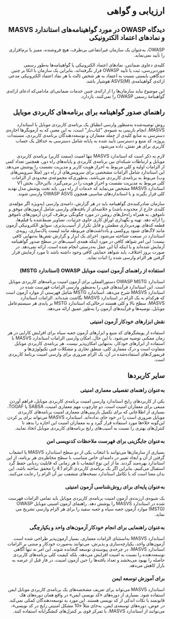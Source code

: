 <div dir="rtl" markdown="1">

# ارزیابی و گواهی

## دیدگاه OWASP در مورد گواهینامه‌های استاندارد MASVS و نمادهای اعتماد الکترونیکی

OWASP، به‌عنوان یک سازمان غیرانتفاعی بی‌طرف، هیچ فروشنده، ممیز یا نرم‌افزاری را تأیید نمی‌نماید.

کلیه‌ی دعاوی ضمانتی، نمادهای اعتماد الکترونیکی یا گواهینامه‌ها به‌طور رسمی موردبررسی، ثبت یا تأیید OWASP قرار نگرفته‌اند، بنابراین یک سازمان با اتکا بر چنین دیدگاهی بایستی نسبت به اعتماد به هر شخص ثالث یا هر نماد اعتماد الکترونیکی مدعی ارائه‌ی گواهینامه‌ی  (M)ASVS هوشیار باشد.

این موضوع نباید سازمان‌ها را از ارائه‌ی چنین خدمات ضمانتی‌ای مادامی‌که ادعای ارائه‌ی گواهینامۀ رسمی OWASP را نمی‌کنند، بازدارد.

## راهنمای صدور گواهینامه برای برنامه‌های کاربردی موبایل

روش توصیه‌شده به‌منظور وارسی انطباق یک برنامه‌ی کاربردی موبایل با استاندارد MASVS، انجام بازبینی به شیوه‌ی "کتاب‌باز" است، به این معنی که به آزمونگرها اجازه‌ی دسترسی به منابع کلیدی از جمله معماران و توسعه‌دهندگان برنامه‌ی کاربردی، مستندات پروژه، کد منبع و دسترسی تأیید شده به پایانه شامل دسترسی به حداقل یک حساب کاربری برای هر نقش، داده می‌شود.

لازم به ذکر است که استاندارد MASVS تنها امنیت (سمت کاربر) برنامه‌ی کاربردی موبایل و ارتباطات شبکه‌ای بین برنامه‌ی کاربردی و پایانه‌های راه دور، همچنین تعداد کمی از الزامات اولیه و کلی مربوط به احراز هویت کاربر و مدیریت نشست را پوشش می‌دهد. این استاندارد شامل الزامات مشخصی برای سرویس‌های از راه دور (مثلاً سرویس‌های وب) مربوط به برنامه‌ی کاربردی می‌باشد، به‌طوری‌که مجموعه‌ی محدودی از الزامات کلی مربوط به مدیریت نشست و احراز هویت را در برمی‌گیرد. بااین‌حال، بخش V1 استاندارد MASVS مشخص می‌نماید که خدمات از راه دور، باید تحت پوشش مدل تهدید کلی قرار بگیرند و با استانداردهای مناسبی همچون OWASP ASVS وارسی شوند.

سازمان صادرکننده‌ی گواهینامه باید در هر گزارش، دامنه‌ی وارسی (به‌ویژه اگر مؤلفه‌ی کلیدی خارج از محدوده باشد) و خلاصه‌ای از یافته‌های وارسی شامل آزمون‌های موفق و ناموفق، به همراه راه‌حل‌های روشن در مورد چگونگی برطرف کردن آزمون‌های ناموفق را ارائه دهد. تهیه و نگهداری اوراق کاری حاوی جزئیات، تصاویر ضبط‌شده یا فیلم‌ها، قطعه کدهای بهره‌برداری مطمئن و قابل تکرار از آسیب‌پذیری، سوابق الکترونیکی آزمون مانند لاگ‌های شنود پروکسی و یادداشت‌های مربوطه مانند لیست پاک‌سازی، رویه‌ی استاندارد در صنعت شناخته می‌شود. اجرای یک ابزار و گزارش نقص‌ها به‌تنهایی کافی نیست؛ این امر شواهد کافی در مورد اینکه همه‌ی آسیب‌های در سطح صدور گواهینامه آزمایش شده‌اند و یا اینکه آیا این عمل به‌درستی انجام شده است، ارائه نمی‌دهد. در صورت بروز اختلاف، باید شواهد حمایتی کافی وجود داشته باشد تا مورد آزمایش قرار گرفتن هر الزام وارسی شده را اثبات نماید.

<!-- \pagebreak -->

### استفاده از راهنمای آزمون امنیت موبایل OWASP (استاندارد MSTG)

استاندارد OWASP MSTG دستورالعملی برای آزمون امنیت برنامه‌های کاربردی موبایل است. این استاندارد فرآیندهای فنی را به‌منظور وارسی الزامات فهرست شده در استاندارد MASVS شرح می‌دهد. استاندارد MSTG شامل فهرستی از موارد آزمون است که هرکدام به یک الزام در استاندارد MASVS نگاشت شده‌اند. الزامات استاندارد MASVS، سطح بالا و کلی هستند درحالی‌که استاندارد MSTG بر پایه‌ی هر سیستم‌عامل موبایل، توصیه‌ها و فرآیندهای آزمون را به‌طور عمیق ارائه می‌دهد.

### نقش ابزارهای خودکار آزمون امنیتی

استفاده از پویشگرهای کد منبع و ابزارهای آزمون جعبه سیاه برای افزایش کارایی در هر زمان ممکنی توصیه می‌شود. با این حال، امکان وارسی الزامات استاندارد MASVS با استفاده از ابزارهای خودکار، به‌تنهایی امکان‌پذیر نیست. هر برنامه‌ی کاربردی موبایل متفاوت است و درک معماری کلی، منطق تجاری و مشکلات فنی تکنولوژی‌ها و فریمورک‌های استفاده‌شده در آن، یک الزام ضروری برای وارسی امنیت برنامۀ کاربردی است.

## سایر کاربردها

### به‌عنوان راهنمای تفصیلی معماری امنیتی

یکی از کاربردهای رایج استاندارد وارسی امنیت برنامه‌ی کاربردی موبایل، فراهم آوردن منبعی برای معماران امنیت است. دو چارچوب مهم معماری امنیت، SABSA یا TOGAF، بسیاری از اطلاعاتی  که برای تکمیل بازبینی‌های معماری امنیت برنامه‌های کاربردی موبایل ضروری است را در خود جای نداده‌اند. استاندارد MASVS می‌تواند برای پر کردن این‌گونه خلاءها مورد استفاده قرار گیرد و به معماران امنیت این اجازه را بدهد تا کنترل‌های بهتری را نسبت به آسیب‌های رایج برنامه‌های کاربردی موبایل اتخاذ نمایند.

### به‌عنوان جایگزینی برای فهرست ملاحظات کدنویسی امن

بسیاری از سازمان‌ها می‌توانند با انتخاب یکی از دو سطح استاندارد MASVS یا انشعاب گرفتن از آن و ایجاد تغییر در دامنه‌ای خاص متناسب با سطح مخاطره‌ی هر برنامه، از این استاندارد بهره‌مند گردند. ما از این نوع انشعاب تا هر زمانی که قابلیت ردیابی حفظ گرد استقبال می‌کنیم، بنابراین اگر یک برنامه‌ی کاربردی الزام 4.1 را محقق ساخته باشد، این بدان معنا است که با تکامل استاندارد نسخه‌های منشعب نیز آن الزام را رعایت می‌کنند.

### به‌عنوان پایه‌ای برای روش‌شناسی آزمون امنیتی

یک شیوه‌ی ارزنده‌ی آزمون امنیت برنامه‌ی کاربردی موبایل باید تمامی الزامات فهرست شده در استاندارد MASVS را پوشش دهد. راهنمای آزمون امنیتی موبایل OWASP (MSTG) موارد آزمون جعبه سیاه و جعبه سفید را برای هر الزام وارسی تشریح می نماید.

### به‌عنوان راهنمایی برای انجام خودکار آزمون‌های واحد و یکپارچگی

استاندارد MASVS به‌استثنای الزامات معماری، بسیار آزمون‌پذیر طراحی شده است. آزمون‌های واحد، یکپارچه‌سازی و پذیرش، می‌توانند به‌صورت خودکار و مبتنی بر الزامات استاندارد MASVS، در چرخه‌ی پیوسته‌ی توسعه گنجانده شوند. این امر نه تنها آگاهی توسعه‌دهنده را نسبت به امنیت افزایش می‌دهد، بلکه کیفیت کلی برنامه‌های کاربردی حاصله را بهبود می‌بخشد و تعداد یافته‌ها را حین آزمون امنیت، در فاز قبل از عرضه به بازار کاهش می‌دهد.

### برای آموزش توسعه ایمن

استاندارد MASVS می‌تواند برای تعریف مشخصه‌های یک برنامه‌ی کاربردی موبایل ایمن استفاده شود. بسیاری از دوره‌های «کد نویسی ایمن» در واقع همان دوره‌های هک قانونمند با نکات اندکی از کد نویسی هستند. این مورد به توسعه‌دهندگان کمکی نمی‌کند. در عوض، دوره‌های توسعه‌ی ایمن، به‌جای مثلاً «10 مشکل امنیتی رایج در کد نویسی»، می‌توانند از استاندارد MASVS، با تمرکز قوی بر کنترل‌های کنشگرایانه استفاده کنند.

</div>
